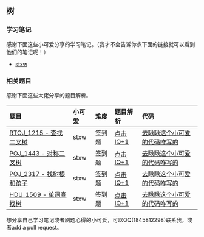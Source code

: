 ## 树

### 学习笔记

感谢下面这些小可爱分享的学习笔记。（我才不会告诉你点下面的链接就可以看到他们的笔记呢！）

- [stxw](./learn_note/stxw/readme.md)

### 相关题目

感谢下面这些大佬分享的题目解析。

| 题目 | 小可爱 | 难度 | 题目解析 | 代码 |
| :--- | :--- | :--- | :--- | :--- |
| [RTOJ_1215 - 查找二叉树](./problems/RTOJ_1215_stxw/description.md) | stxw | 签到题 | [点击IQ+1](./problems/RTOJ_1215_stxw/analysis.md) | [去瞅瞅这个小可爱的代码咋写的](./problems/RTOJ_1215_stxw/main.cpp) |
| [POJ_1443 - 对称二叉树](./problems/RTOJ_1216_stxw/description.md) | stxw | 签到题 | [点击IQ+1](./problems/RTOJ_1216_stxw/analysis.md) | [去瞅瞅这个小可爱的代码咋写的](./problems/RTOJ_1216_stxw/main.cpp) |
| [POJ_2317 - 找树根和孩子](./problems/RTOJ_1621_stxw/description.md) | stxw | 签到题 | [点击IQ+1](./problems/RTOJ_1621_stxw/analysis.md) | [去瞅瞅这个小可爱的代码咋写的](./problems/RTOJ_1621_stxw/main.cpp) |
| [HDU_1509 - 单词查找树](./problems/RTOJ_1622_stxw/description.md) | stxw | 签到题 | [点击IQ+1](./problems/RTOJ_1622_stxw/analysis.md) | [去瞅瞅这个小可爱的代码咋写的](./problems/RTOJ_1622_stxw/main.cpp) |

想分享自己学习笔记或者刷题心得的小可爱，可以QQ(1845812298)联系我，或者add a pull request。
